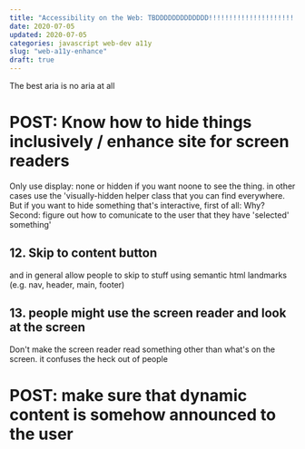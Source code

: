 ```yaml
---
title: "Accessibility on the Web: TBDDDDDDDDDDDDD!!!!!!!!!!!!!!!!!!!!!!!!"
date: 2020-07-05
updated: 2020-07-05
categories: javascript web-dev a11y
slug: "web-a11y-enhance"
draft: true
---
```


The best aria is no aria at all






# POST: Know how to hide things inclusively / enhance site for screen readers

Only use display: none or hidden if you want noone to see the thing. in other cases use the 'visually-hidden helper class that you can find everywhere. But if you want to hide something that's interactive, first of all: Why? Second: figure out how to comunicate to the user that they have 'selected' something'

## 12. Skip to content button
and in general allow people to skip to stuff using semantic html landmarks (e.g. nav, header, main, footer)

## 13. people might use the screen reader and look at the screen
Don't make the screen reader read something other than what's on the screen. it confuses the heck out of people




# POST: make sure that dynamic content is somehow announced to the user

